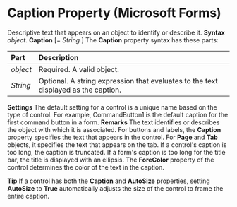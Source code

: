 
# Caption Property (Microsoft Forms)



Descriptive text that appears on an object to identify or describe it.
 **Syntax**
 _object_. **Caption** [= _String_ ]
The  **Caption** property syntax has these parts:


|**Part**|**Description**|
|:-----|:-----|
| _object_|Required. A valid object.|
| _String_|Optional. A string expression that evaluates to the text displayed as the caption.|
 **Settings**
The default setting for a control is a unique name based on the type of control. For example, CommandButton1 is the default caption for the first command button in a form.
 **Remarks**
The text identifies or describes the object with which it is associated. For buttons and labels, the  **Caption** property specifies the text that appears in the control. For **Page** and **Tab** objects, it specifies the text that appears on the tab.
If a control's caption is too long, the caption is truncated. If a form's caption is too long for the title bar, the title is displayed with an ellipsis.
The  **ForeColor** property of the control determines the color of the text in the caption.

 **Tip**  If a control has both the  **Caption** and **AutoSize** properties, setting **AutoSize** to **True** automatically adjusts the size of the control to frame the entire caption.


